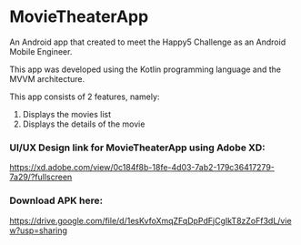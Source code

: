 # MovieTheaterApp

An Android app that created to meet the Happy5 Challenge as an Android Mobile Engineer.

This app was developed using the Kotlin programming language and the MVVM architecture.

This app consists of 2 features, namely:
1. Displays the movies list
2. Displays the details of the movie

### UI/UX Design link for MovieTheaterApp using Adobe XD: 
https://xd.adobe.com/view/0c184f8b-18fe-4d03-7ab2-179c36417279-7a29/?fullscreen

### Download APK here:
https://drive.google.com/file/d/1esKvfoXmqZFqDpPdFjCgIkT8zZoFf3dL/view?usp=sharing
